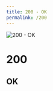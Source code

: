 ```yaml
---
title: 200 - OK
permalink: /200
---
```

<div>
    <img src="http://i.imgur.com/HXotKm9.jpg" alt="200 - OK" />
    <h1>200</h1>
    <h2>OK</h2>
</div>
